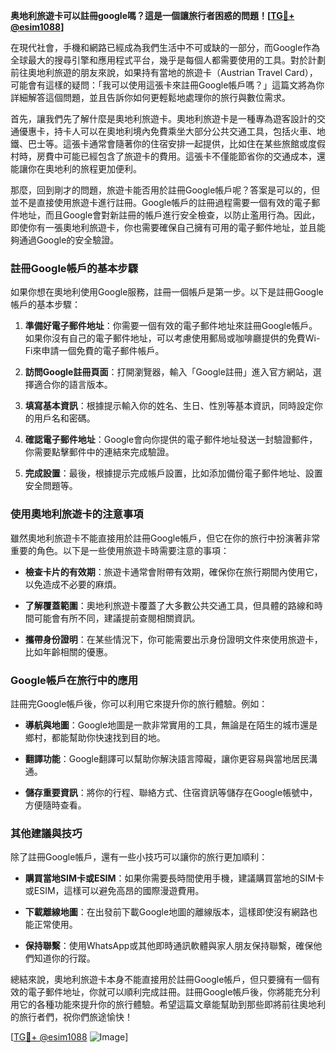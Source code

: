 **奥地利旅遊卡可以註冊google嗎？這是一個讓旅行者困惑的問題！[[TG💪+ @esim1088](https://t.me/s/esim1088)]**

在現代社會，手機和網路已經成為我們生活中不可或缺的一部分，而Google作為全球最大的搜尋引擎和應用程式平台，幾乎是每個人都需要使用的工具。對於計劃前往奧地利旅遊的朋友來說，如果持有當地的旅遊卡（Austrian Travel Card），可能會有這樣的疑問：「我可以使用這張卡來註冊Google帳戶嗎？」這篇文將為你詳細解答這個問題，並且告訴你如何更輕鬆地處理你的旅行與數位需求。

首先，讓我們先了解什麼是奧地利旅遊卡。奧地利旅遊卡是一種專為遊客設計的交通優惠卡，持卡人可以在奧地利境內免費乘坐大部分公共交通工具，包括火車、地鐵、巴士等。這張卡通常會隨著你的住宿安排一起提供，比如住在某些旅館或度假村時，房費中可能已經包含了旅遊卡的費用。這張卡不僅能節省你的交通成本，還能讓你在奧地利的旅程更加便利。

那麼，回到剛才的問題，旅遊卡能否用於註冊Google帳戶呢？答案是可以的，但並不是直接使用旅遊卡進行註冊。Google帳戶的註冊過程需要一個有效的電子郵件地址，而且Google會對新註冊的帳戶進行安全檢查，以防止濫用行為。因此，即使你有一張奧地利旅遊卡，你也需要確保自己擁有可用的電子郵件地址，並且能夠通過Google的安全驗證。

### 註冊Google帳戶的基本步驟

如果你想在奧地利使用Google服務，註冊一個帳戶是第一步。以下是註冊Google帳戶的基本步驟：

1. **準備好電子郵件地址**：你需要一個有效的電子郵件地址來註冊Google帳戶。如果你沒有自己的電子郵件地址，可以考慮使用郵局或咖啡廳提供的免費Wi-Fi來申請一個免費的電子郵件帳戶。

2. **訪問Google註冊頁面**：打開瀏覽器，輸入「Google註冊」進入官方網站，選擇適合你的語言版本。

3. **填寫基本資訊**：根據提示輸入你的姓名、生日、性別等基本資訊，同時設定你的用戶名和密碼。

4. **確認電子郵件地址**：Google會向你提供的電子郵件地址發送一封驗證郵件，你需要點擊郵件中的連結來完成驗證。

5. **完成設置**：最後，根據提示完成帳戶設置，比如添加備份電子郵件地址、設置安全問題等。

### 使用奧地利旅遊卡的注意事項

雖然奧地利旅遊卡不能直接用於註冊Google帳戶，但它在你的旅行中扮演著非常重要的角色。以下是一些使用旅遊卡時需要注意的事項：

- **檢查卡片的有效期**：旅遊卡通常會附帶有效期，確保你在旅行期間內使用它，以免造成不必要的麻煩。
  
- **了解覆蓋範圍**：奧地利旅遊卡覆蓋了大多數公共交通工具，但具體的路線和時間可能會有所不同，建議提前查閱相關資訊。

- **攜帶身份證明**：在某些情況下，你可能需要出示身份證明文件來使用旅遊卡，比如年齡相關的優惠。

### Google帳戶在旅行中的應用

註冊完Google帳戶後，你可以利用它來提升你的旅行體驗。例如：

- **導航與地圖**：Google地圖是一款非常實用的工具，無論是在陌生的城市還是鄉村，都能幫助你快速找到目的地。
  
- **翻譯功能**：Google翻譯可以幫助你解決語言障礙，讓你更容易與當地居民溝通。

- **儲存重要資訊**：將你的行程、聯絡方式、住宿資訊等儲存在Google帳號中，方便隨時查看。

### 其他建議與技巧

除了註冊Google帳戶，還有一些小技巧可以讓你的旅行更加順利：

- **購買當地SIM卡或ESIM**：如果你需要長時間使用手機，建議購買當地的SIM卡或ESIM，這樣可以避免高昂的國際漫遊費用。

- **下載離線地圖**：在出發前下載Google地圖的離線版本，這樣即使沒有網路也能正常使用。

- **保持聯繫**：使用WhatsApp或其他即時通訊軟體與家人朋友保持聯繫，確保他們知道你的行蹤。

總結來說，奧地利旅遊卡本身不能直接用於註冊Google帳戶，但只要擁有一個有效的電子郵件地址，你就可以順利完成註冊。註冊Google帳戶後，你將能充分利用它的各種功能來提升你的旅行體驗。希望這篇文章能幫助到那些即將前往奧地利的旅行者們，祝你們旅途愉快！

[[TG💪+ @esim1088](https://t.me/s/esim1088) ![Image](https://i.postimg.cc/4NQfJmqS/Snipaste-2025-05-13-00-14-12.png)]